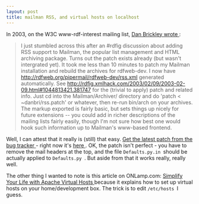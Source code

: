 ```yaml
---
layout: post
title: mailman RSS, and virtual hosts on localhost 
---
```



In 2003, on the W3C www-rdf-interest mailing list, <a href="http://lists.w3.org/Archives/Public/www-rdf-interest/2003Feb/0047.html">Dan Brickley wrote </a>:<blockquote>I just stumbled across this after an #rdfig discussion about adding RSS support to Mailman, the popular list management and HTML archiving package. Turns out the patch exists already (but wasn't intergrated yet). It took me less than 10 minutes to patch my Mailman installation and rebuild the archives for rdfweb-dev. I now have http://rdfweb.org/pipermail/rdfweb-dev/rss.xml generated automatically. See http://rdfig.xmlhack.com/2003/02/09/2003-02-09.html#1044813421.381747 for the (trivial to apply) patch and related info. Just cd into the Mailman/Archiver/ directory and do 'patch &lt; ~danbri/rss.patch' or whatever, then re-run bin/arch on your archives. The markup exported is fairly basic, but sets things up nicely for future extensions -- you could add in richer descriptions of the mailing lists fairly easily, though I'm not sure how best one would hook such information up to Mailman's www-based frontend. </blockquote>

Well, I can attest that it really is (still) that easy. <a href="https://sourceforge.net/tracker/index.php?func=detail&amp;aid=657951&amp;group_id=103&amp;atid=300103">Get the latest patch from the bug tracker </a>- right now it's <a href="https://sourceforge.net/tracker/download.php?group_id=103&amp;atid=300103&amp;file_id=55489&amp;aid=657951">here </a>. OK, the patch isn't perfect - you have to remove the mail headers at the top, and the file <code>Defaults.py.in </code>should be actually applied to <code>Defaults.py </code>. But aside from that it works really, really well. 

The other thing I wanted to note is this article on ONLamp.com: <a href="http://www.onlamp.com/pub/a/apache/2003/07/24/vhosts.html">Simplify Your Life with Apache Virtual Hosts </a>because it explains how to set up virtual hosts on your home/development box. The trick is to edit <code>/etc/hosts </code>I guess.
